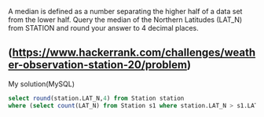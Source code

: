 A median is defined as a number separating the higher half of a data set from the lower half. Query the median of the Northern Latitudes (LAT_N) from STATION and round your answer to 4 decimal places.

(https://www.hackerrank.com/challenges/weather-observation-station-20/problem)
---

My solution(MySQL)
```sql
select round(station.LAT_N,4) from Station station
where (select count(LAT_N) from Station s1 where station.LAT_N > s1.LAT_N) = (select count(LAT_N) from Station s2 where station.LAT_N < s2.LAT_N);
```